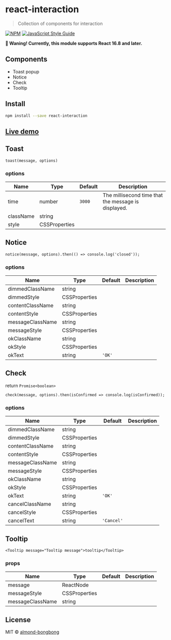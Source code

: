 # react-interaction

> Collection of components for interaction

[![NPM](https://img.shields.io/npm/v/react-interaction.svg)](https://www.npmjs.com/package/react-interaction) [![JavaScript Style Guide](https://img.shields.io/badge/code_style-standard-brightgreen.svg)](https://standardjs.com)

**📢 Waning! Currently, this module supports React 16.8 and later.**

## Components

- Toast popup
- Notice
- Check
- Tooltip

## Install

```bash
npm install --save react-interaction
```

## [Live demo](https://almond-bongbong.github.io/react-interaction)

## Toast

```
toast(message, options)
```

### options

| Name         | Type    | Default | Description |
| ------------ | ------- | ------- | ----------- |
| time | number | `3000` | The millisecond time that the message is displayed. |
| className | string | | |
| style | CSSProperties | | |


## Notice

```
notice(message, options).then(() => console.log('closed'));
```

### options

| Name         | Type    | Default | Description |
| ------------ | ------- | ------- | ----------- |
| dimmedClassName | string |  |  |
| dimmedStyle | CSSProperties |  | |
| contentClassName | string | | |
| contentStyle | CSSProperties | | |
| messageClassName | string | | |
| messageStyle | CSSProperties | | |
| okClassName | string | | |
| okStyle | CSSProperties | | |
| okText | string | `'OK'` | |


## Check

return `Promise<boolean>`

```
check(message, options).then(isConfirmed => console.log(isConfirmed));
```

### options

| Name         | Type    | Default | Description |
| ------------ | ------- | ------- | ----------- |
| dimmedClassName | string |  |  |
| dimmedStyle | CSSProperties |  | |
| contentClassName | string | | |
| contentStyle | CSSProperties | | |
| messageClassName | string | | |
| messageStyle | CSSProperties | | |
| okClassName | string | | |
| okStyle | CSSProperties | | |
| okText | string | `'OK'` | |
| cancelClassName | string | | |
| cancelStyle | CSSProperties | | |
| cancelText | string | `'Cancel'` | |

## Tooltip

```
<Tooltip message="Tooltip message">tooltip</Tooltip>
```

### props

| Name         | Type    | Default | Description |
| ------------ | ------- | ------- | ----------- |
| message | ReactNode |  |  |
| messageStyle | CSSProperties |  | |
| messageClassName | string | | |

## License

MIT © [almond-bongbong](https://github.com/almond-bongbong)
